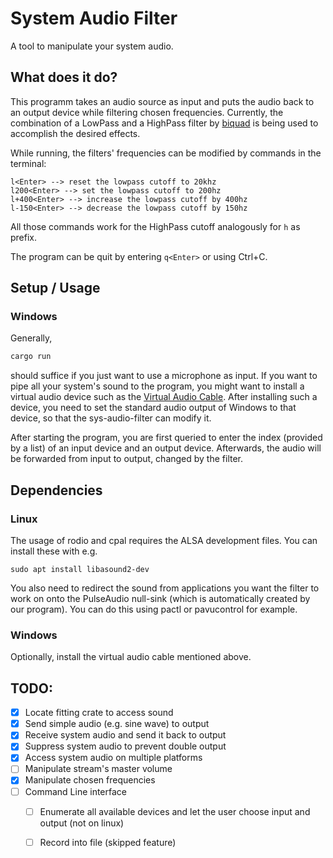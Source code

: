 # System Audio Filter

A tool to manipulate your system audio.

## What does it do?

This programm takes an audio source as input and puts the audio back to an output device
while filtering chosen frequencies. Currently, the combination of a LowPass and a
HighPass filter by [biquad](https://docs.rs/biquad/0.4.1/biquad/)
is being used to accomplish the desired effects.

While running, the filters' frequencies can be modified by commands in the terminal:
```
l<Enter> --> reset the lowpass cutoff to 20khz
l200<Enter> --> set the lowpass cutoff to 200hz
l+400<Enter> --> increase the lowpass cutoff by 400hz
l-150<Enter> --> decrease the lowpass cutoff by 150hz
```
All those commands work for the HighPass cutoff analogously for `h` as prefix.

The program can be quit by entering `q<Enter>` or using Ctrl+C.


## Setup / Usage

### Windows
Generally,
```powershell
cargo run
```
should suffice if you just want to use a microphone as input. If you want to pipe all your
system's sound to the program, you might want to install a virtual audio device such as the
[Virtual Audio Cable](https://vb-audio.com/Cable/). After installing such a device, you need to set the standard
audio output of Windows to that device, so that the sys-audio-filter can modify it.

After starting the program, you are first queried to enter the index (provided by a list) of an input device and an output device.
Afterwards, the audio will be forwarded from input to output, changed by the filter.


## Dependencies

### Linux
The usage of rodio and cpal requires the ALSA development files. You can install these with e.g.
```
sudo apt install libasound2-dev
```

You also need to redirect the sound from applications you want the filter to work on onto the PulseAudio null-sink (which is automatically created by our program). You can do this using pactl or pavucontrol for example.

### Windows
Optionally, install the virtual audio cable mentioned above.


## TODO:

- [x] Locate fitting crate to access sound
- [x] Send simple audio (e.g. sine wave) to output
- [x] Receive system audio and send it back to output
- [x] Suppress system audio to prevent double output
- [x] Access system audio on multiple platforms
- [ ] Manipulate stream's master volume
- [x] Manipulate chosen frequencies
- [ ] Command Line interface
  - [ ] Enumerate all available devices and let the user choose input and output (not on linux)
  - [ ] Record into file (skipped feature)

